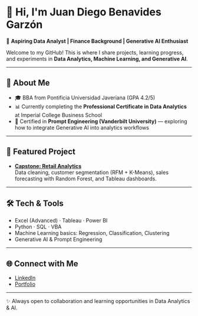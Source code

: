 # 👋 Hi, I'm Juan Diego Benavides Garzón

🎯 **Aspiring Data Analyst | Finance Background | Generative AI Enthusiast**

Welcome to my GitHub! This is where I share projects, learning progress, and experiments in **Data Analytics, Machine Learning, and Generative AI**.

---

## 🔎 About Me
- 🎓 BBA from Pontificia Universidad Javeriana (GPA 4.2/5)  
- 📊 Currently completing the **Professional Certificate in Data Analytics** at Imperial College Business School  
- 🤖 Certified in **Prompt Engineering (Vanderbilt University)** — exploring how to integrate Generative AI into analytics workflows  

---

## 📂 Featured Project
- **[Capstone: Retail Analytics](https://juanbenaanalyst.github.io/Capstone-Retail-Analytics/)**  
  Data cleaning, customer segmentation (RFM + K-Means), sales forecasting with Random Forest, and Tableau dashboards.  

---

## 🛠️ Tech & Tools
- Excel (Advanced) · Tableau · Power BI  
- Python  · SQL  · VBA  
- Machine Learning basics: Regression, Classification, Clustering  
- Generative AI & Prompt Engineering  

---

## 🌐 Connect with Me
- [LinkedIn](https://www.linkedin.com/in/juanbenavidesg)  
- [Portfolio](https://juanbenaanalyst.github.io/)  

---

✨ Always open to collaboration and learning opportunities in Data Analytics & AI.
